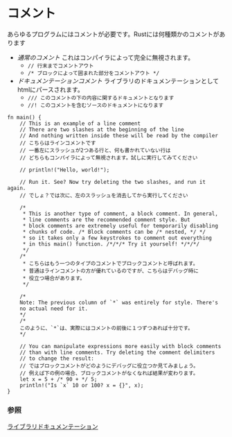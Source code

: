 <!--
# Comments
-->
# コメント

<!--
Any program requires comments, and Rust supports
a few different varieties:
-->
あらゆるプログラムにはコメントが必要です。Rustには何種類かのコメントがあります

<!--
* *Regular comments* which are ignored by the compiler:
   * `// Line comments which go to the end of the line.`
   * `/* Block comments which go to the closing delimiter. */`
* *Doc comments* which are parsed into HTML library
  [documentation][docs]:
   * `/// Generate library docs for the following item.`
   * `//! Generate library docs for the enclosing item.`
-->
* *通常のコメント* これはコンパイラによって完全に無視されます。
   * `// 行末までコメントアウト`
   * `/* ブロックによって囲まれた部分をコメントアウト */`
* *ドキュメンテーションコメント* ライブラリのドキュメンテーションとしてhtmlにパースされます。
   * `/// このコメントの下の内容に関するドキュメントとなります`
   * `//! このコメントを含むソースのドキュメントになります`

```rust,editable
fn main() {
    // This is an example of a line comment
    // There are two slashes at the beginning of the line
    // And nothing written inside these will be read by the compiler
    // こちらはラインコメントです
    // 一番左にスラッシュが2つある行と、何も書かれていない行は
    // どちらもコンパイラによって無視されます。試しに実行してみてください

    // println!("Hello, world!");

    // Run it. See? Now try deleting the two slashes, and run it again.
    // でしょ？では次に、左のスラッシュを消去してから実行してください

    /* 
     * This is another type of comment, a block comment. In general,
     * line comments are the recommended comment style. But
     * block comments are extremely useful for temporarily disabling
     * chunks of code. /* Block comments can be /* nested, */ */
     * so it takes only a few keystrokes to comment out everything
     * in this main() function. /*/*/* Try it yourself! */*/*/
     */
    /*
     * こちらはもう一つのタイプのコメントでブロックコメントと呼ばれます。
     * 普通はラインコメントの方が優れているのですが、こちらはデバッグ時に
     * 役立つ場合があります。
     */

    /*
    Note: The previous column of `*` was entirely for style. There's
    no actual need for it.
    */
    /*
    このように、`*`は、実際にはコメントの前後に１つずつあれば十分です。
    */

    // You can manipulate expressions more easily with block comments
    // than with line comments. Try deleting the comment delimiters
    // to change the result:
    // ではブロックコメントがどのようにデバッグに役立つか見てみましょう。
    // 例えば下の例の場合、ブロックコメントがなくなれば結果が変わります。
    let x = 5 + /* 90 + */ 5;
    println!("Is `x` 10 or 100? x = {}", x);
}

```

<!--
### See also:
-->
### 参照

<!--
[Library documentation][docs]
-->
[ライブラリドキュメンテーション][docs]

[docs]: ../meta/doc.md
